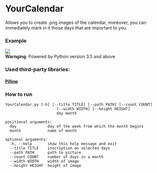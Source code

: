 # YourCalendar
Allows you to create .png images of the calendar, moreover, you can immediately mark in it those days that are important to you.<br>
### Example<br>
![](https://pp.userapi.com/c841222/v841222360/697a2/8wqoP_lxK-g.jpg)<br>
__Warnging__: Powered by Python version 3.5 and above<br>
### Used third-party libraries:
#### [Pillow](https://pypi.python.org/pypi/Pillow/3.3.1)<br>

### How to run
```
YourCalendar.py [-h] [--title TITLE] [--path PATH] [--count COUNT]
                       [--width WIDTH] [--height HEIGHT]
                       day month

positional arguments:
  day              day of the week from which the month begins
  month            name of month

optional arguments:
  -h, --help       show this help message and exit
  --title TITLE    inscription on selected days
  --path PATH      path to picture
  --count COUNT    number of days in a month
  --width WIDTH    width of image
  --height HEIGHT  height of image
```
